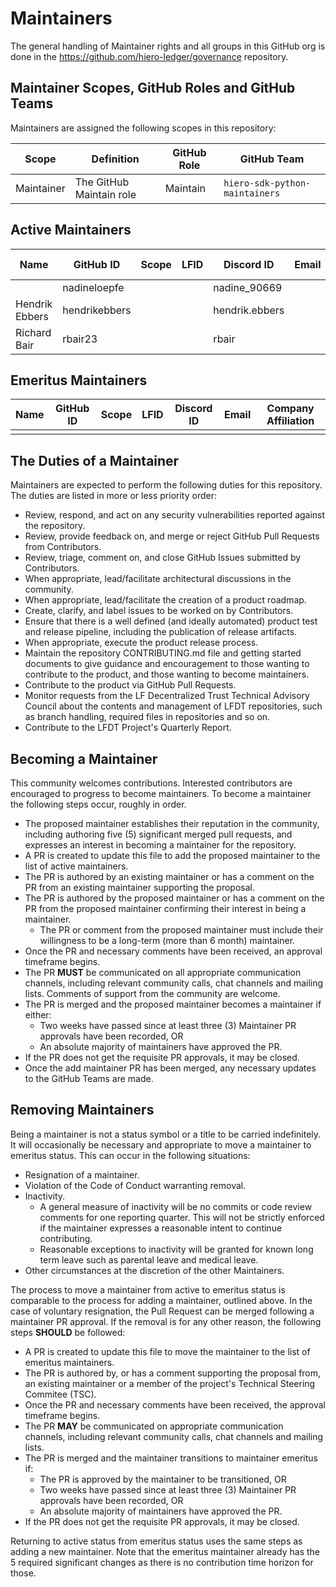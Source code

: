 # Maintainers

The general handling of Maintainer rights and all groups in this GitHub org is done in the https://github.com/hiero-ledger/governance repository.

## Maintainer Scopes, GitHub Roles and GitHub Teams

Maintainers are assigned the following scopes in this repository:

| Scope      | Definition               | GitHub Role | GitHub Team                        |
| ---------- | ------------------------ | ----------- | ---------------------------------- |
| Maintainer | The GitHub Maintain role | Maintain    | `hiero-sdk-python-maintainers` |

## Active Maintainers

<!-- Please keep this sorted alphabetically by github -->

| Name           | GitHub ID     | Scope | LFID | Discord ID     | Email | Company Affiliation |
| -------------- | ------------- | ----- | ---- | -------------- | ----- | ------------------- |
|                | nadineloepfe  |       |      | nadine_90669   |       | Hashgraph           |
| Hendrik Ebbers | hendrikebbers |       |      | hendrik.ebbers |       | Hashgraph           |
| Richard Bair   | rbair23       |       |      | rbair          |       | Hashgraph           |


## Emeritus Maintainers

| Name | GitHub ID | Scope | LFID | Discord ID | Email | Company Affiliation |
|----- | --------- | ----- | ---- | ---------- | ----- | ------------------- |
|      |           |       |      |            |       |                     |

## The Duties of a Maintainer

Maintainers are expected to perform the following duties for this repository. The duties are listed in more or less priority order:

- Review, respond, and act on any security vulnerabilities reported against the repository.
- Review, provide feedback on, and merge or reject GitHub Pull Requests from
  Contributors.
- Review, triage, comment on, and close GitHub Issues
  submitted by Contributors.
- When appropriate, lead/facilitate architectural discussions in the community.
- When appropriate, lead/facilitate the creation of a product roadmap.
- Create, clarify, and label issues to be worked on by Contributors.
- Ensure that there is a well defined (and ideally automated) product test and
  release pipeline, including the publication of release artifacts.
- When appropriate, execute the product release process.
- Maintain the repository CONTRIBUTING.md file and getting started documents to
  give guidance and encouragement to those wanting to contribute to the product, and those wanting to become maintainers.
- Contribute to the product via GitHub Pull Requests.
- Monitor requests from the LF Decentralized Trust Technical Advisory Council about the
contents and management of LFDT repositories, such as branch handling,
required files in repositories and so on.
- Contribute to the LFDT Project's Quarterly Report.

## Becoming a Maintainer

This community welcomes contributions. Interested contributors are encouraged to
progress to become maintainers. To become a maintainer the following steps
occur, roughly in order.

- The proposed maintainer establishes their reputation in the community,
  including authoring five (5) significant merged pull requests, and expresses
  an interest in becoming a maintainer for the repository.
- A PR is created to update this file to add the proposed maintainer to the list of active maintainers.
- The PR is authored by an existing maintainer or has a comment on the PR from an existing maintainer supporting the proposal.
- The PR is authored by the proposed maintainer or has a comment on the PR from the proposed maintainer confirming their interest in being a maintainer.
  - The PR or comment from the proposed maintainer must include their
    willingness to be a long-term (more than 6 month) maintainer.
- Once the PR and necessary comments have been received, an approval timeframe begins.
- The PR **MUST** be communicated on all appropriate communication channels, including relevant community calls, chat channels and mailing lists. Comments of support from the community are welcome.
- The PR is merged and the proposed maintainer becomes a maintainer if either:
  - Two weeks have passed since at least three (3) Maintainer PR approvals have been recorded, OR
  - An absolute majority of maintainers have approved the PR.
- If the PR does not get the requisite PR approvals, it may be closed.
- Once the add maintainer PR has been merged, any necessary updates to the GitHub Teams are made.

## Removing Maintainers

Being a maintainer is not a status symbol or a title to be carried
indefinitely. It will occasionally be necessary and appropriate to move a
maintainer to emeritus status. This can occur in the following situations:

- Resignation of a maintainer.
- Violation of the Code of Conduct warranting removal.
- Inactivity.
  - A general measure of inactivity will be no commits or code review comments
    for one reporting quarter. This will not be strictly enforced if
    the maintainer expresses a reasonable intent to continue contributing.
  - Reasonable exceptions to inactivity will be granted for known long term
    leave such as parental leave and medical leave.
- Other circumstances at the discretion of the other Maintainers.

The process to move a maintainer from active to emeritus status is comparable to the process for adding a maintainer, outlined above. In the case of voluntary
resignation, the Pull Request can be merged following a maintainer PR approval. If the removal is for any other reason, the following steps **SHOULD** be followed:

- A PR is created to update this file to move the maintainer to the list of emeritus maintainers.
- The PR is authored by, or has a comment supporting the proposal from, an existing maintainer or a member of the project's Technical Steering Commitee (TSC).
- Once the PR and necessary comments have been received, the approval timeframe begins.
- The PR **MAY** be communicated on appropriate communication channels, including relevant community calls, chat channels and mailing lists.
- The PR is merged and the maintainer transitions to maintainer emeritus if:
  - The PR is approved by the maintainer to be transitioned, OR
  - Two weeks have passed since at least three (3) Maintainer PR approvals have been recorded, OR
  - An absolute majority of maintainers have approved the PR.
- If the PR does not get the requisite PR approvals, it may be closed.

Returning to active status from emeritus status uses the same steps as adding a
new maintainer. Note that the emeritus maintainer already has the 5 required
significant changes as there is no contribution time horizon for those.

